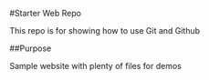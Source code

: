 #Starter Web Repo

This repo is for showing how to use Git and Github

##Purpose

Sample website with plenty of files for demos